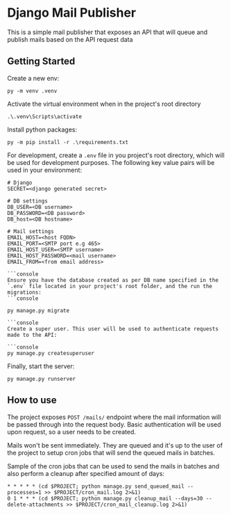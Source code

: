 # Django Mail Publisher

This is a simple mail publisher that exposes an API that will queue and publish mails based on the API request data

## Getting Started

Create a new env:
```
py -m venv .venv
```
Activate the virtual environment when in the project's root directory
```
.\.venv\Scripts\activate
```
Install python packages:
```
py -m pip install -r .\requirements.txt
```
For development, create a `.env` file in you project's root directory, which will be used for development purposes. The following key value pairs will be used in your environment:
```
# Django
SECRET=<django generated secret>

# DB settings
DB_USER=<DB username>
DB_PASSWORD=<DB password>
DB_host=<DB hostname>

# Mail settings
EMAIL_HOST=<host FQDN>
EMAIL_PORT=<SMTP port e.g 465>
EMAIL_HOST_USER=<SMTP username>
EMAIL_HOST_PASSWORD=<mail username>
EMAIL_FROM=<from email address>

```console
Ensure you have the database created as per DB name specified in the `.env` file located in your project's root folder, and the run the migrations:
```console

py manage.py migrate

```console
Create a super user. This user will be used to authenticate requests made to the API:

```console
py manage.py createsuperuser
```

Finally, start the server:

```console
py manage.py runserver
```

## How to use

The project exposes `POST /mails/` endpoint where the mail information will be passed through into the request body. Basic authentication will be used upon request, so a user needs to be created.

Mails won't be sent immediately. They are queued and it's up to the user of the project to setup cron jobs that will send the queued mails in batches.

Sample of the cron jobs that can be used to send the mails in batches and also perform a cleanup after specified amount of days:

```console
* * * * * (cd $PROJECT; python manage.py send_queued_mail --processes=1 >> $PROJECT/cron_mail.log 2>&1)
0 1 * * * (cd $PROJECT; python manage.py cleanup_mail --days=30 --delete-attachments >> $PROJECT/cron_mail_cleanup.log 2>&1)
```
